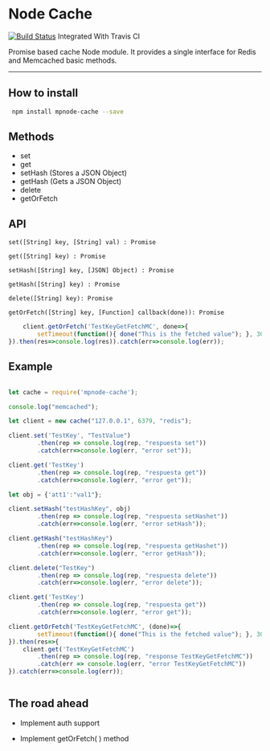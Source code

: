 Node Cache 
===================

[![Build Status](https://travis-ci.org/puricamaykol/node-cache.svg?branch=master)](https://travis-ci.org/puricamaykol/node-cache)  Integrated With Travis CI


Promise based cache Node module. It provides a single interface for Redis and Memcached basic methods.

----------

How to install
-------------

```bash
 npm install mpnode-cache --save
```

Methods
-------------

 - set
 - get
 - setHash (Stores a JSON Object)
 - getHash (Gets a JSON Object)
 - delete
 - getOrFetch

API
-------------

    set([String] key, [String] val) : Promise

    get([String] key) : Promise

    setHash([String] key, [JSON] Object) : Promise

    getHash([String] key) : Promise

    delete([String] key): Promise

    getOrFetch([String] key, [Function] callback(done)): Promise

```javascript
	client.getOrFetch('TestKeyGetFetchMC', done=>{
		setTimeout(function(){ done("This is the fetched value"); }, 3000);
}).then(res=>console.log(res)).catch(err=>console.log(err));

```

Example
-------------

```javascript

let cache = require('mpnode-cache');

console.log("memcached");

let client = new cache("127.0.0.1", 6379, "redis");

client.set('TestKey', "TestValue")
		.then(rep => console.log(rep, "respuesta set"))
		.catch(err=>console.log(err, "error set"));

client.get('TestKey')
		.then(rep => console.log(rep, "respuesta get"))
		.catch(err=>console.log(err, "error get"));

let obj = {'att1':"val1"};

client.setHash("testHashKey", obj)
		.then(rep => console.log(rep, "respuesta setHashet"))
		.catch(err=>console.log(err, "error setHash"));

client.getHash("testHashKey")
		.then(rep => console.log(rep, "respuesta getHashet"))
		.catch(err=>console.log(err, "error getHash"));

client.delete("TestKey")
		.then(rep => console.log(rep, "respuesta delete"))
		.catch(err=>console.log(err, "error delete"));

client.get('TestKey')
		.then(rep => console.log(rep, "respuesta get"))
		.catch(err=>console.log(err, "error get"));

client.getOrFetch('TestKeyGetFetchMC', (done)=>{
		setTimeout(function(){ done("This is the fetched value"); }, 3000);
}).then(res=>{
	client.get('TestKeyGetFetchMC')
		.then(rep => console.log(rep, "response TestKeyGetFetchMC"))
		.catch(err => console.log(err, "error TestKeyGetFetchMC"))
}).catch(err=>console.log(err));



```



The road ahead
-------------

 - Implement auth support
 
 - Implement getOrFetch( ) method

